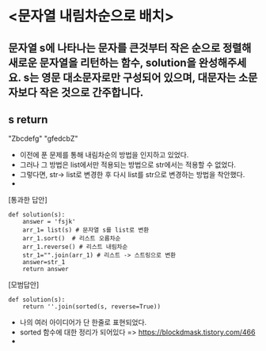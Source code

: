 # <문자열 내림차순으로 배치>
## 문자열 s에 나타나는 문자를 큰것부터 작은 순으로 정렬해 새로운 문자열을 리턴하는 함수, solution을 완성해주세요. s는 영문 대소문자로만 구성되어 있으며, 대문자는 소문자보다 작은 것으로 간주합니다. 
##   s	        return
   "Zbcdefg"	"gfedcbZ"

- 이전에 푼 문제를 통해 내림차순의 방법을 인지하고 있었다.
- 그러나 그 방법은 list에서만 적용되는 방법으로 str에서는 적용할 수 없었다.
- 그렇다면, str-> list로 변경한 후 다시 list를 str으로 변경하는 방법을 착안했다.
- 

[통과한 답안]
```
def solution(s):
    answer = 'fsjk'
    arr_1= list(s) # 문자열 s를 list로 변환
    arr_1.sort()  # 리스트 오름차순
    arr_1.reverse() # 리스트 내림차순
    str_1="".join(arr_1) # 리스트 -> 스트링으로 변환
    answer=str_1
    return answer
```

[모범답안]
```
def solution(s):
    return ''.join(sorted(s, reverse=True))
```

- 나의 여러 아이디어가 단 한줄로 표현되었다. 
- sorted 함수에 대한 정리가 되어있다 => https://blockdmask.tistory.com/466
- 
